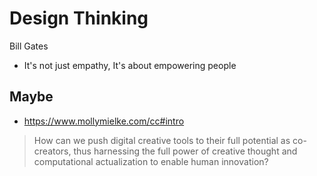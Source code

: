 # Design Thinking

Bill Gates

* It's not just empathy, It's about empowering people

## Maybe

* https://www.mollymielke.com/cc#intro
> How can we push digital creative tools to their full potential as co-creators, thus harnessing the full power of creative thought and computational actualization to enable human innovation?